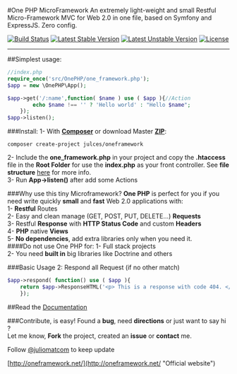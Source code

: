 #One PHP MicroFramework
An extremely light-weight and small Restful Micro-Framework MVC for Web 2.0 in one file, based on Symfony and ExpressJS. Zero config.   

[![Build Status](https://travis-ci.org/juliomatcom/one-php-microframework.svg?branch=master)](https://travis-ci.org/juliomatcom/one-php-microframework)
[![Latest Stable Version](https://poser.pugx.org/julces/oneframework/v/stable)](https://packagist.org/packages/julces/oneframework)
[![Latest Unstable Version](https://poser.pugx.org/julces/oneframework/v/unstable)](https://packagist.org/packages/julces/oneframework)
[![License](https://poser.pugx.org/julces/oneframework/license)](https://packagist.org/packages/julces/oneframework)   

---
##Simplest usage:
```php
//index.php   
require_once('src/OnePHP/one_framework.php');
$app = new \OnePHP\App();

$app->get('/:name',function( $name ) use ( $app ){//Action
        echo $name !== '' ? 'Hello world' : "Hello $name";     
    });     
$app->listen();
```

###Install:
1- With [**Composer**](https://getcomposer.org/ "download Composer") or download Master [**ZIP**](https://github.com/juliomatcom/one-php-microframework/archive/master.zip "download One PHP Master version"):       
```     
composer create-project julces/oneframework
``` 
2- Include the **one_framework.php** in your project and  copy the **.htaccess** file in the **Root Folder** for use the **index.php** as your front controller. See **file structure**  [here](http://oneframework.net/docs/structure.md "File structure")  for more info.  
3- Run **App->listen()** after add some Actions

###Why use this tiny Microframework?
**One PHP** is perfect for you if you need write quickly **small** and **fast** Web 2.0 applications with:  
1- **Restful** Routes   
2- Easy and clean manage (GET, POST, PUT, DELETE...) **Requests**   
3- Restful **Response** with **HTTP Status Code** and custom **Headers**   
4- **PHP** native **Views**     
5- **No dependencies**, add extra libraries only when you need it.   
####Do not use One PHP for:
1- Full stack projects  
2- You need **built in** big libraries like Doctrine and others




###Basic Usage 2: Respond all Request (if no other match)
```php
$app->respond( function() use ( $app ){
    return $app->ResponseHTML('<p> This is a response with code 404. </p>', 404);
    });
```

##Read the [Documentation](http://oneframework.net/docs/ "See the official documentation in the One Micro Framework website")

###Contribute, is easy!
Found a **bug**, need **directions**
or just want to say hi ?        
Let me know, **Fork** the project, created an **issue** or **contact** me.

Follow [@juliomatcom](https://twitter.com/juliomatcom    "News and updates") to keep update

[http://oneframework.net/](http://oneframework.net/    "Official website")
